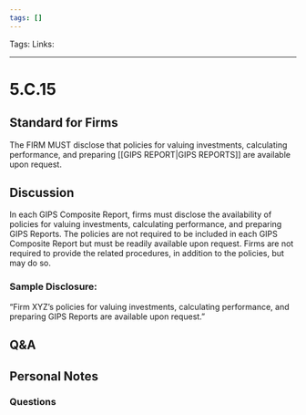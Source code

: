 ```yaml
---
tags: []
---
```

Tags:
Links: 
___
# 5.C.15
## Standard for Firms
The FIRM MUST disclose that policies for valuing investments, calculating performance, and preparing [[GIPS REPORT|GIPS REPORTS]] are available upon request.
## Discussion
In each GIPS Composite Report, firms must disclose the availability of policies for valuing investments, calculating performance, and preparing GIPS Reports. The policies are not required to be included in each GIPS Composite Report but must be readily available upon request. Firms are not required to provide the related procedures, in addition to the policies, but may do so.
### Sample Disclosure:
“Firm XYZ’s policies for valuing investments, calculating performance, and preparing GIPS Reports are available upon request.”
## Q&A

## Personal Notes

### Questions